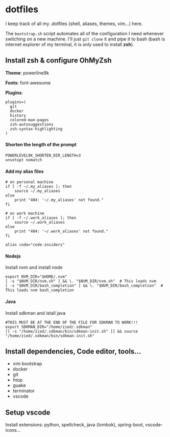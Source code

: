 # dotfiles
I keep track of all my .dotfiles (shell, aliases, themes, vim...) here.

The `bootstrap.sh` script automates all of the configuration I need whenever switching
on a new machine. I'll just `git clone` it and pipe it to bash (bash is internet explorer
of my terminal, it is only used to install **zsh**).

## Install zsh & configure OhMyZsh

**Theme**: powerline9k

**Fonts**: font-awesome

**Plugins**:
```
plugins=(
  git
  docker
  history
  colored-man-pages
  zsh-autosuggestions
  zsh-syntax-highlighting
)
```

#### Shorten the length of the prompt
```
POWERLEVEL9K_SHORTEN_DIR_LENGTH=3
unsetopt nomatch
```

#### Add my alias files
```
# on personal machine
if [ -f ~/.my_aliases ]; then
    source ~/.my_aliases
else
    print "404: '~/.my_aliases' not found."
fi

# on work machine
if [ -f ~/.work_aliases ]; then
    source ~/.work_aliases
else
    print "404: '~/.work_aliases' not found."
fi

alias code="code-insiders"
```

#### Nodejs
Install nvm and install node
```
export NVM_DIR="$HOME/.nvm"
[ -s "$NVM_DIR/nvm.sh" ] && \. "$NVM_DIR/nvm.sh"  # This loads nvm
[ -s "$NVM_DIR/bash_completion" ] && \. "$NVM_DIR/bash_completion"  # This loads nvm bash_completion
```

#### Java
Install sdkman and istall java
```
#THIS MUST BE AT THE END OF THE FILE FOR SDKMAN TO WORK!!!
export SDKMAN_DIR="/home/zied/.sdkman"
[[ -s "/home/zied/.sdkman/bin/sdkman-init.sh" ]] && source "/home/zied/.sdkman/bin/sdkman-init.sh"

```

## Install dependencies, Code editor, tools...
- vim bootstrap
- docker
- git
- htop
- guake
- terminator
- vscode

## Setup vscode
Install extensions: python, spellcheck, java (lombok), spring-boot, vscode-icons... 